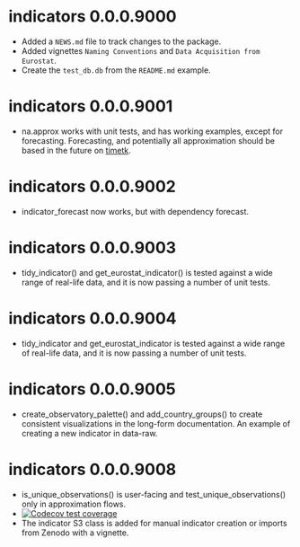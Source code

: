 # indicators 0.0.0.9000

* Added a `NEWS.md` file to track changes to the package.
* Added vignettes `Naming Conventions` and `Data Acquisition from Eurostat`.
* Create the `test_db.db` from the `README.md` example.

# indicators 0.0.0.9001
* na.approx works with unit tests, and has working examples, except for forecasting. Forecasting, and potentially all approximation should be based in the future on [timetk](https://business-science.github.io/timetk/).

# indicators 0.0.0.9002
* indicator_forecast now works, but with dependency forecast.

# indicators 0.0.0.9003
* tidy_indicator() and get_eurostat_indicator() is tested against a wide range of real-life data, and it is now passing a number of unit tests. 

# indicators 0.0.0.9004
* tidy_indicator and get_eurostat_indicator is tested against a wide range of real-life data, and it is now passing a number of unit tests. 

# indicators 0.0.0.9005
* create_observatory_palette() and add_country_groups() to create consistent visualizations in the long-form documentation. An example of creating a new indicator in data-raw.

# indicators 0.0.0.9008
* is_unique_observations() is user-facing and test_unique_observations() only in approximation flows.
* [![Codecov test coverage](https://codecov.io/gh/dataobservatory-eu/indicator/branch/master/graph/badge.svg)](https://codecov.io/gh/dataobservatory-eu/indicator?branch=master)
* The indicator S3 class is added for manual indicator creation or imports from Zenodo with a vignette.
